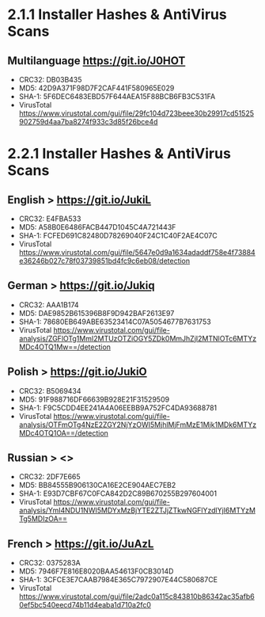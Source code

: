 # 2.1.1 Installer Hashes & AntiVirus Scans
## Multilanguage <https://git.io/J0HOT>
  - CRC32: DB03B435
  - MD5: 42D9A371F98D7F2CAF441F580965E029
  - SHA-1: 5F6DEC6483EBD57F644AEA15F88BCB6FB3C531FA
  - VirusTotal <https://www.virustotal.com/gui/file/29fc104d723beee30b29917cd51525902759d4aa7ba8274f933c3d85f26bce4d>



# 2.2.1 Installer Hashes & AntiVirus Scans 

## English > <https://git.io/JukiL>
  - CRC32: E4FBA533
  - MD5: A58B0E6486FACB447D1045C4A721443F
  - SHA-1: FCFED691C82480D78269040F24C1C40F2AE4C07C
  - VirusTotal <https://www.virustotal.com/gui/file/5647e0d9a1634adaddf758e4f73884e36246b027c78f03739851bd4fc9c6eb08/detection>
## German > <https://git.io/Jukiq>
  - CRC32: AAA1B174
  - MD5: DAE9852B615396B8F9D942BAF2613E97
  - SHA-1: 78680EB649ABE63523414C07A5054677B7631753
  - VirusTotal <https://www.virustotal.com/gui/file-analysis/ZGFlOTg1MmI2MTUzOTZiOGY5ZDk0MmJhZjI2MTNlOTc6MTYzMDc4OTQ1Mw==/detection>
## Polish > <https://git.io/JukiO>
  - CRC32: B5069434
  - MD5: 91F988716DF66639B928E21F31529509
  - SHA-1: F9C5CDD4EE241A4A06EEBB9A752FC4DA93688781
  - VirusTotal <https://www.virustotal.com/gui/file-analysis/OTFmOTg4NzE2ZGY2NjYzOWI5MjhlMjFmMzE1Mjk1MDk6MTYzMDc4OTQ1OA==/detection>
## Russian > <>
  - CRC32: 2DF7E665
  - MD5: BB84555B906130CA16E2CE904AEC7EB2
  - SHA-1: E93D7CBF67C0FCA842D2C89B670255B297604001
  - VirusTotal <https://www.virustotal.com/gui/file-analysis/YmI4NDU1NWI5MDYxMzBjYTE2ZTJjZTkwNGFlYzdlYjI6MTYzMTg5MDIzOA==>
## French > <https://git.io/JuAzL>
  - CRC32: 0375283A
  - MD5: 7946F7E816E8020BAA54613F0CB3014D
  - SHA-1: 3CFCE3E7CAAB7984E365C7972907E44C580687CE
  - VirusTotal <https://www.virustotal.com/gui/file/2adc0a115c843810b86342ac35afb60ef5bc540eecd74b11d4eaba1d710a2fc0>
